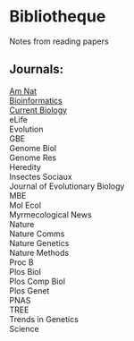 # Bibliotheque
Notes from reading papers

## Journals:
[Am Nat](https://www.journals.uchicago.edu/toc/an/current)  
[Bioinformatics](https://academic.oup.com/bioinformatics/issue)  
[Current Biology](https://www.cell.com/current-biology/current)  
eLife  
Evolution  
GBE  
Genome Biol  
Genome Res  
Heredity  
Insectes Sociaux  
Journal of Evolutionary Biology  
MBE  
Mol Ecol  
Myrmecological News  
Nature  
Nature Comms  
Nature Genetics  
Nature Methods  
Proc B  
Plos Biol  
Plos Comp Biol  
Plos Genet  
PNAS  
TREE  
Trends in Genetics  
Science  





